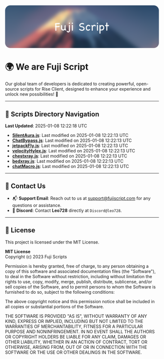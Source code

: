 ![Banner](.github/b.webp)

# 🌍 **We are Fuji Script**

Our global team of developers is dedicated to creating powerful, open-source scripts for Rise Client, designed to enhance your experience and unlock new possibilities! 🌟

---
<!-- SCRIPTS_NAVIGATION_START -->
## 📂 **Scripts Directory Navigation**

**Last Updated**: 2025-01-08 12:22:18 UTC

- **[SilentAura.js](scripts/SilentAura.js)**: Last modified on 2025-01-08 12:22:13 UTC
- **[ChatBypass.js](scripts/ChatBypass.js)**: Last modified on 2025-01-08 12:22:13 UTC
- **[jetpackFly.js](scripts/jetpackFly.js)**: Last modified on 2025-01-08 12:22:13 UTC
- **[velocityHylex.js](scripts/velocityHylex.js)**: Last modified on 2025-01-08 12:22:13 UTC
- **[chestxray.js](scripts/chestxray.js)**: Last modified on 2025-01-08 12:22:13 UTC
- **[bedxray.js](scripts/bedxray.js)**: Last modified on 2025-01-08 12:22:13 UTC
- **[chatMacro.js](scripts/chatMacro.js)**: Last modified on 2025-01-08 12:22:13 UTC

<!-- SCRIPTS_NAVIGATION_END -->

---

## 💬 **Contact Us**  
- 📬 **Support Email**: Reach out to us at [support@fujiscript.com](mailto:support@fujiscript.com) for any questions or assistance.  
- 💬 **Discord**: Contact **Leo728** directly at `Discord@leo728`.

---

## 📜 **License**

This project is licensed under the MIT License.  

**MIT License**  
Copyright (c) 2023 Fuji Scripts  

Permission is hereby granted, free of charge, to any person obtaining a copy of this software and associated documentation files (the "Software"), to deal in the Software without restriction, including without limitation the rights to use, copy, modify, merge, publish, distribute, sublicense, and/or sell copies of the Software, and to permit persons to whom the Software is furnished to do so, subject to the following conditions:  

The above copyright notice and this permission notice shall be included in all copies or substantial portions of the Software.  

THE SOFTWARE IS PROVIDED "AS IS", WITHOUT WARRANTY OF ANY KIND, EXPRESS OR IMPLIED, INCLUDING BUT NOT LIMITED TO THE WARRANTIES OF MERCHANTABILITY, FITNESS FOR A PARTICULAR PURPOSE AND NONINFRINGEMENT. IN NO EVENT SHALL THE AUTHORS OR COPYRIGHT HOLDERS BE LIABLE FOR ANY CLAIM, DAMAGES OR OTHER LIABILITY, WHETHER IN AN ACTION OF CONTRACT, TORT OR OTHERWISE, ARISING FROM, OUT OF OR IN CONNECTION WITH THE SOFTWARE OR THE USE OR OTHER DEALINGS IN THE SOFTWARE.  
